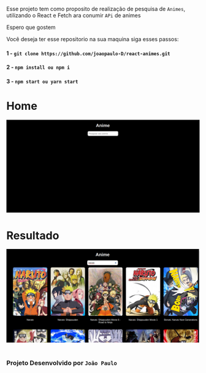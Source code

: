 Esse projeto tem como proposito de realização de pesquisa de `Animes`, utilizando o React e Fetch ara conumir `APi` de animes

Espero que gostem

Você deseja ter esse repositorio na sua maquina siga esses passos: 

#### 1 - `git clone https://github.com/joaopaulo-D/react-animes.git`
#### 2 - `npm install ou npm i`
#### 3 - `npm start ou yarn start` 

# Home

<img src="./src/assets/home.png" alt=""/>

# Resultado

<img src="./src/assets/search.png" alt=""/>

<br>
<br>

### Projeto Desenvolvido por `João Paulo`